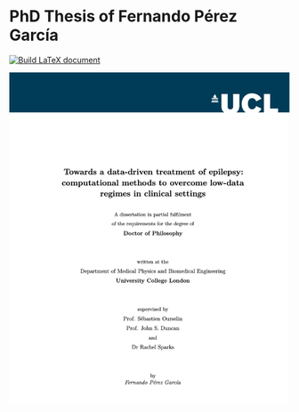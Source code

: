 # PhD Thesis of Fernando Pérez García

[![Build LaTeX document](https://github.com/fepegar/phd-thesis/actions/workflows/build.yml/badge.svg)](https://github.com/fepegar/phd-thesis/actions/workflows/build.yml)

![Title page](./misc/title-page.png)
